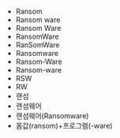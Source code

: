 ﻿- Ransom
- Ransom ware
- Ransom Ware
- RansomWare
- RanSomWare
- Ransomware
- Ransom-Ware
- Ransom-ware
- RSW
- RW
- 랜섬
- 랜섬웨어
- 랜섬웨어(Ransomware)
- 몸값(ransom)+프로그램(-ware)
